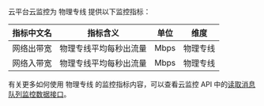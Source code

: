 云平台云监控为 物理专线 提供以下监控指标：

| 指标中文名 | 指标含义        | 单位   | 维度   |
| ----- | ----------- | ---- | ---- |
| 网络出带宽 | 物理专线平均每秒出流量 | Mbps |物理专线|
| 网络入带宽 | 物理专线平均每秒出流量 | Mbps |物理专线|

有关更多如何使用 物理专线  的监控指标内容，可以查看云监控 API 中的[读取消息队列监控数据接口](/document/product/248/11013)。
